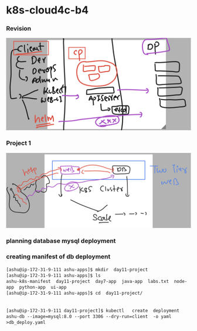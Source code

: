 # k8s-cloud4c-b4

### Revision 

<img src="rev.png">

### Project 1 

<img src="pro1.png">

### planning database mysql deployment 

### creating manifest of db deployment 

```
[ashu@ip-172-31-9-111 ashu-apps]$ mkdir  day11-project 
[ashu@ip-172-31-9-111 ashu-apps]$ ls
ashu-k8s-manifest  day11-project  day7-app  java-app  labs.txt  node-app  python-app  ui-app
[ashu@ip-172-31-9-111 ashu-apps]$ cd  day11-project/


[ashu@ip-172-31-9-111 day11-project]$ kubectl   create  deployment  ashu-db --image=mysql:8.0 --port 3306 --dry-run=client  -o yaml  >db_deploy.yaml

```


